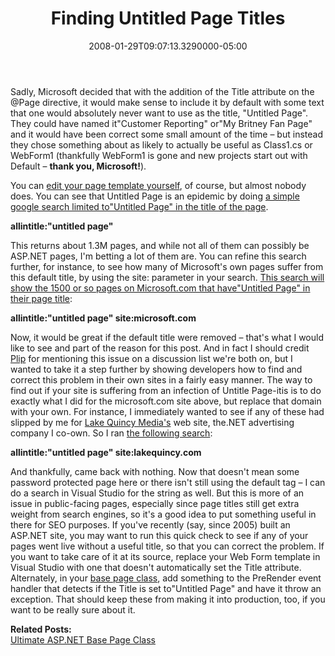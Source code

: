 ﻿---
title: Finding Untitled Page Titles
date: "2008-01-29T09:07:13.3290000-05:00"
description: Sadly, Microsoft decided that with the addition of the Title
featuredImage: img/finding-untitled-page-titles-featured.png
---

Sadly, Microsoft decided that with the addition of the Title attribute on the @Page directive, it would make sense to include it by default with some text that one would absolutely never want to use as the title, "Untitled Page". They could have named it"Customer Reporting" or"My Britney Fan Page" and it would have been correct some small amount of the time – but instead they chose something about as likely to actually be useful as Class1.cs or WebForm1 (thankfully WebForm1 is gone and new projects start out with Default – **thank you, Microsoft!**).

You can [edit your page template yourself](http://msdn.microsoft.com/msdnmag/issues/06/01/CodeTemplates), of course, but almost nobody does. You can see that Untitled Page is an epidemic by doing [a simple google search limited to"Untitled Page" in the title of the page](https://www.google.com/search?hl=en&q=allintitle%3A++%22untitled+page%22).

**allintitle:"untitled page"**

This returns about 1.3M pages, and while not all of them can possibly be ASP.NET pages, I'm betting a lot of them are. You can refine this search further, for instance, to see how many of Microsoft's own pages suffer from this default title, by using the site: parameter in your search. [This search will show the 1500 or so pages on Microsoft.com that have"Untitled Page" in their page title](https://www.google.com/search?hl=en&q=allintitle%3A++%22untitled+page%22+site%3Amicrosoft.com):

**allintitle:"untitled page" site:microsoft.com**

Now, it would be great if the default title were removed – that's what I would like to see and part of the reason for this post. And in fact I should credit [Plip](http://weblogs.asp.net/plip) for mentioning this issue on a discussion list we're both on, but I wanted to take it a step further by showing developers how to find and correct this problem in their own sites in a fairly easy manner. The way to find out if your site is suffering from an infection of Untitle Page-itis is to do exactly what I did for the microsoft.com site above, but replace that domain with your own. For instance, I immediately wanted to see if any of these had slipped by me for [Lake Quincy Media's](https://lakequincy.com/) web site, the.NET advertising company I co-own. So I ran [the following search](https://www.google.com/search?hl=en&q=allintitle%3A++%22untitled+page%22+site%3Alakequincy.com):

**allintitle:"untitled page" site:lakequincy.com**

And thankfully, came back with nothing. Now that doesn't mean some password protected page here or there isn't still using the default tag – I can do a search in Visual Studio for the string as well. But this is more of an issue in public-facing pages, especially since page titles still get extra weight from search engines, so it's a good idea to put something useful in there for SEO purposes. If you've recently (say, since 2005) built an ASP.NET site, you may want to run this quick check to see if any of your pages went live without a useful title, so that you can correct the problem. If you want to take care of it at its source, replace your Web Form template in Visual Studio with one that doesn't automatically set the Title attribute. Alternately, in your [base page class](http://ardalis.com/blogs/ssmith/archive/2006/09/14/Ultimate-ASP.NET-Base-Page-Class.aspx), add something to the PreRender event handler that detects if the Title is set to"Untitled Page" and have it throw an exception. That should keep these from making it into production, too, if you want to be really sure about it.



**Related Posts:**\
[Ultimate ASP.NET Base Page Class](http://ardalis.com/blogs/ssmith/archive/2006/09/14/Ultimate-ASP.NET-Base-Page-Class.aspx)

